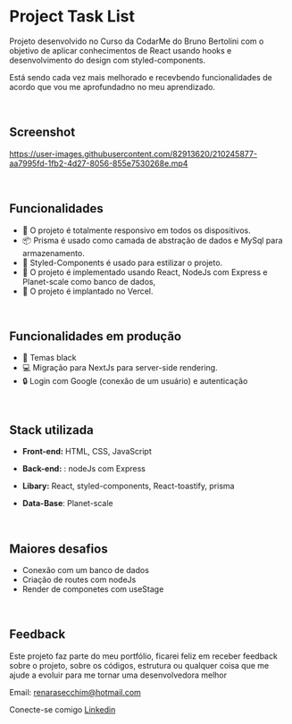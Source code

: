 # Project Task List

Projeto desenvolvido no Curso da CodarMe do Bruno Bertolini com o objetivo de aplicar conhecimentos de React usando hooks e desenvolvimento do design com styled-components.

Está sendo cada vez mais melhorado e recevbendo funcionalidades de acordo que vou me aprofundadno no meu aprendizado.

&nbsp;
## Screenshot

https://user-images.githubusercontent.com/82913620/210245877-aa7995fd-1fb2-4d27-8056-855e7530268e.mp4

&nbsp;
## Funcionalidades

- 🚀 O projeto é totalmente responsivo em todos os dispositivos.
- 📦 Prisma é usado como camada de abstração de dados e MySql para armazenamento.
- 🌈 Styled-Components é usado para estilizar o projeto.
- 📱 O projeto é implementado usando React, NodeJs com Express e Planet-scale como banco de dados,
- 🚀 O projeto é implantado no Vercel.

&nbsp;
## Funcionalidades em produção

- 📱 Temas black
- 💻 Migração para NextJs para server-side rendering.
- 🔒 Login com Google (conexão de um usuário) e autenticação

&nbsp;
## Stack utilizada

- **Front-end:** HTML, CSS, JavaScript

- **Back-end:** : nodeJs com Express

- **Libary:**  React, styled-components, React-toastify, prisma

- **Data-Base**: Planet-scale

&nbsp;
## Maiores desafios
- Conexão com um banco de dados
- Criação de routes com nodeJs
- Render de componetes com useStage

&nbsp;
## Feedback
Este projeto faz parte do meu portfólio, ficarei feliz em receber feedback sobre o projeto, sobre os códigos, estrutura ou qualquer coisa que me ajude a evoluir para me tornar uma desenvolvedora melhor

Email: renarasecchim@hotmail.com

Conecte-se comigo [Linkedin](https://www.linkedin.com/in/renarasecchim/)